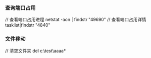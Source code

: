 ### 查询端口占用
// 查看端口占用进程
netstat -aon | findstr "49690"
// 查看端口占用详情
tasklist|findstr "4840"

### 文件移动
// 清空文件夹 del c:\test\aaaa\*